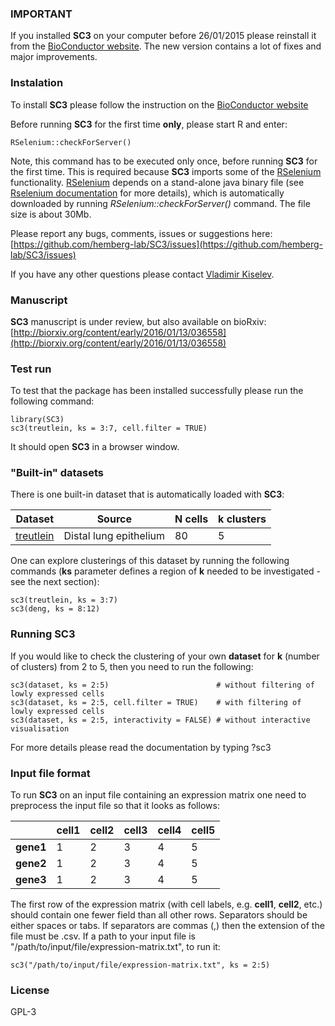 
### IMPORTANT

If you installed __SC3__ on your computer before 26/01/2015 please reinstall it from the [BioConductor website](http://bioconductor.org/packages/SC3/). The new version contains a lot of fixes and major improvements.

### Instalation

To install __SC3__ please follow the instruction on the [BioConductor website](http://bioconductor.org/packages/SC3/)

Before running __SC3__ for the first time __only__, please start R and enter:

```{R}
RSelenium::checkForServer()
```

Note, this command has to be executed only once, before running __SC3__ for the first time. This is required because __SC3__ imports some of the [RSelenium](https://cran.r-project.org/web/packages/RSelenium/) functionality. [RSelenium](https://cran.r-project.org/web/packages/RSelenium/) depends on a stand-alone java binary file (see [Rselenium documentation](https://cran.r-project.org/web/packages/RSelenium/vignettes/RSelenium-basics.html) for more details), which is automatically downloaded by running _RSelenium::checkForServer()_ command. The file size is about 30Mb.  

Please report any bugs, comments, issues or suggestions here:  
[https://github.com/hemberg-lab/SC3/issues](https://github.com/hemberg-lab/SC3/issues)

If you have any other questions please contact [Vladimir Kiselev](mailto:vladimir.yu.kiselev@gmail.com).

### Manuscript

__SC3__ manuscript is under review, but also available on bioRxiv:  
[http://biorxiv.org/content/early/2016/01/13/036558](http://biorxiv.org/content/early/2016/01/13/036558)

### Test run

To test that the package has been installed successfully please run the following command:

```{R}
library(SC3)
sc3(treutlein, ks = 3:7, cell.filter = TRUE)
```

It should open __SC3__ in a browser window.

### "Built-in" datasets

There is one built-in dataset that is automatically loaded with __SC3__:

| Dataset | Source | __N__ cells | __k__ clusters |
--- | --- | --- | --- |
| [treutlein](http://www.nature.com/nature/journal/v509/n7500/full/nature13173.html) | Distal lung epithelium | 80 | 5 |

One can explore clusterings of this dataset by running the following commands (__ks__ parameter defines a region of __k__ needed to be investigated - see the next section):

```{R}
sc3(treutlein, ks = 3:7)
sc3(deng, ks = 8:12)
```

### Running __SC3__

If you would like to check the clustering of your own __dataset__ for __k__ (number of clusters) from 2 to 5, then you need to run the following:

```{R}
sc3(dataset, ks = 2:5)                        # without filtering of lowly expressed cells
sc3(dataset, ks = 2:5, cell.filter = TRUE)    # with filtering of lowly expressed cells
sc3(dataset, ks = 2:5, interactivity = FALSE) # without interactive visualisation
```

For more details please read the documentation by typing ?sc3

### Input file format

To run __SC3__ on an input file containing an expression matrix one need to preprocess the input file so that it looks as follows:


|  | cell1 | cell2 | cell3 | cell4 | cell5 
--- | --- | --- | --- | --- | ---
| __gene1__ | 1 | 2 | 3 | 4 | 5 
| __gene2__ | 1 | 2 | 3 | 4 | 5 
| __gene3__ | 1 | 2 | 3 | 4 | 5 


The first row of the expression matrix (with cell labels, e.g. __cell1__, __cell2__, etc.) should contain one fewer field than all other rows. Separators should be either spaces or tabs. If separators are commas (,) then the extension of the file must be .csv. If a path to your input file is "/path/to/input/file/expression-matrix.txt", to run it:

```{R}
sc3("/path/to/input/file/expression-matrix.txt", ks = 2:5)
```

### License

GPL-3

